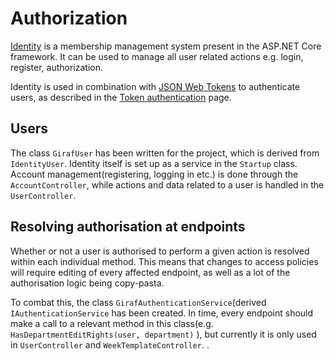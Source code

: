 # Authorization

[Identity](https://docs.microsoft.com/en-us/aspnet/core/security/authentication/identity?view=aspnetcore-2.1&tabs=visual-studio)
is a membership management system present in the ASP.NET Core framework.
It can be used to manage all user related actions e.g. login, register, authorization.

Identity is used in combination with [JSON Web Tokens](https://jwt.io/) to authenticate
users, as described in the [Token authentication](./TokenAuthentication.md) page.

## Users

The class ```GirafUser``` has been written for the project, which is derived from ```IdentityUser```.
Identity itself is set up as a service in the ```Startup``` class.
Account management(registering, logging in etc.) is done through the ```AccountController```,
while actions and data related to a user is handled in the ```UserController```.

## Resolving authorisation at endpoints

Whether or not a user is authorised to perform a given action is resolved within
each individual method. This means that changes to access policies will require
editing of every affected endpoint, as well as a lot of the authorisation logic
being copy-pasta.

To combat this, the class ```GirafAuthenticationService```(derived ```IAuthenticationService```
has been created. In time, every endpoint should make a call to a relevant method
in this class(e.g. ```HasDepartmentEditRights(user, department)``` ), but currently
it is only used in ```UserController``` and ```WeekTemplateController```.
.
